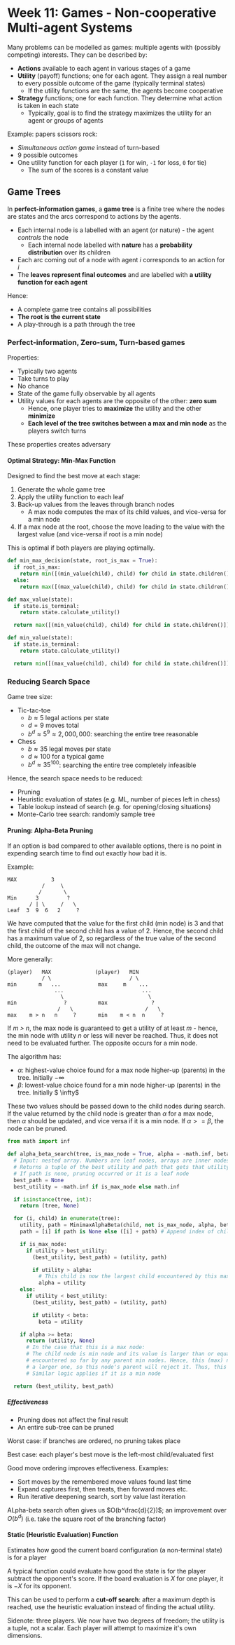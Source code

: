 # Week 11: Games - Non-cooperative Multi-agent Systems

Many problems can be modelled as games: multiple agents with (possibly competing) interests. They can be described by:

- **Actions** available to each agent in various stages of a game
- **Utility** (payoff) functions; one for each agent. They assign a real number to every possible outcome of the game (typically terminal states)
  - If the utility functions are the same, the agents become cooperative
- **Strategy** functions; one for each function. They determine what action is taken in each state
  - Typically, goal is to find the strategy maximizes the utility for an agent or groups of agents

Example: papers scissors rock:

- *Simultaneous action game* instead of turn-based
- 9 possible outcomes
- One utility function for each player (`1` for win, `-1` for loss, `0` for tie)
  - The sum of the scores is a constant value

## Game Trees

In **perfect-information games**, a **game tree** is a finite tree where the nodes are states and the arcs correspond to actions by the agents.

- Each internal node is a labelled with an agent (or nature) - the agent *controls* the node
  - Each internal node labelled with **nature** has a **probability distribution** over its children
- Each arc coming out of a node with agent *i* corresponds to an action for *i*
- The **leaves represent final outcomes** and are labelled with **a utility function for each agent**

Hence:

- A complete game tree contains all possibilities
- **The root is the current state**
- A play-through is a path through the tree

### Perfect-information, Zero-sum, Turn-based games

Properties:

- Typically two agents
- Take turns to play
- No chance
- State of the game fully observable by all agents
- Utility values for each agents are the opposite of the other: **zero sum**
  - Hence, one player tries to **maximize** the utility and the other **minimize**
  - **Each level of the tree switches between a max and min node** as the players switch turns

These properties creates adversary

#### Optimal Strategy: Min-Max Function

Designed to find the best move at each stage:

1. Generate the whole game tree
2. Apply the utility function to each leaf
3. Back-up values from the leaves through branch nodes
   - A max node computes the max of its child values, and vice-versa for a min node
4. If a max node at the root, choose the move leading to the value with the largest value (and vice-versa if root is a min node)

This is optimal if both players are playing optimally.

```python
def min_max_decision(state, root_is_max = True):
  if root_is_max:
    return min([(min_value(child), child) for child in state.children()])[1]
  else:
    return max([(max_value(child), child) for child in state.children()])[1]

def max_value(state):
  if state.is_terminal:
    return state.calculate_utility()

  return max([(min_value(child), child) for child in state.children()])[1]

def min_value(state):
  if state.is_terminal:
    return state.calculate_utility()

  return min([(max_value(child), child) for child in state.children()])[1]
```

### Reducing Search Space

Game tree size:

- Tic-tac-toe
  - $b \approx 5$ legal actions per state
  - $d = 9$ moves total
  - $b^d \approx 5^9 \approx 2,000,000$: searching the entire tree reasonable
- Chess
  - $b \approx 35$ legal moves per state
  - $d \approx 100$ for a typical game
  - $b^d \approx 35^{100}$: searching the entire tree completely infeasible

Hence, the search space needs to be reduced:

- Pruning
- Heuristic evaluation of states (e.g. ML, number of pieces left in chess)
- Table lookup instead of search (e.g. for opening/closing situations)
- Monte-Carlo tree search: randomly sample tree

#### Pruning: Alpha-Beta Pruning

If an option is bad compared to other available options, there is no point in expending search time to find out exactly how bad it is.

Example:

```
MAX           3
           /     \
          /       \
Min      3         ?
       / | \     /   \
Leaf  3  9  6   2     ?
```

We have computed that the value for the first child (min node) is 3 and that the first child of the second child has a value of 2. Hence, the second child has a maximum value of 2, so regardless of the true value of the second child, the outcome of the max will not change.

More generally:

```
(player)   MAX              (player)   MIN
           / \                         / \
min       m   ...            max     m    ...
               ...                         ...
                 \                           \
min               ?          max              ?
                /   \                       /   \
max    m > n   n     ?       min    m < n  n     ?
```

If *m > n*, the max node is guaranteed to get a utility of at least *m* - hence, the min node with utility *n* or less will never be reached. Thus, it does not need to be evaluated further. The opposite occurs for a min node.

The algorithm has:

- $\alpha$: highest-value choice found for a max node higher-up (parents) in the tree. Initially $-\infty$
- $\beta$:   lowest-value choice found for a min node higher-up (parents) in the tree. Initially $ \infty$

These two values should be passed down to the child nodes during search. If the value returned by the child node is greater than $\alpha$ for a max node, then $\alpha$ should be updated, and vice versa if it is a min node. If $\alpha >= \beta$, the node can be pruned.

```python
from math import inf

def alpha_beta_search(tree, is_max_node = True, alpha = -math.inf, beta = math.inf):
  # Input: nested array. Numbers are leaf nodes, arrays are inner nodes
  # Returns a tuple of the best utility and path that gets that utility
  # If path is none, pruning occurred or it is a leaf node
  best_path = None
  best_utility = -math.inf if is_max_node else math.inf

  if isinstance(tree, int):
    return (tree, None)

  for (i, child) in enumerate(tree):
    utility, path = MinimaxAlphaBeta(child, not is_max_node, alpha, beta)
    path = [i] if path is None else ([i] + path) # Append index of child to path received by child

    if is_max_node:
      if utility > best_utility:
        (best_utility, best_path) = (utility, path)

        if utility > alpha:
          # This child is now the largest child encountered by this max node or any parent max nodes
          alpha = utility
    else:
      if utility < best_utility:
        (best_utility, best_path) = (utility, path)

        if utility < beta:
          beta = utility

    if alpha >= beta:
      return (utility, None)
      # In the case that this is a max node:
      # The child node is min node and its value is larger than or equal to the smallest value
      # encountered so far by any parent min nodes. Hence, this (max) node pick this child or
      # a larger one, so this node's parent will reject it. Thus, this node can be pruned
      # Similar logic applies if it is a min node

  return (best_utility, best_path)
```

##### Effectiveness

- Pruning does not affect the final result
- An entire sub-tree can be pruned

Worst case: if branches are ordered, no pruning takes place

Best case: each player's best move is the left-most child/evaluated first

Good move ordering improves effectiveness. Examples:

- Sort moves by the remembered move values found last time
- Expand captures first, then treats, then forward moves etc.
- Run iterative deepening search, sort by value last iteration

ALpha-beta search often gives us $O(b^\frac{d}{2})$; an improvement over $O(b^d)$ (i.e. take the square root of the branching factor)

#### Static (Heuristic Evaluation) Function

Estimates how good the current board configuration (a non-terminal state) is for a player

A typical function could evaluate how good the state is for the player subtract the opponent's score. If the board evaluation is $X$ for one player, it is $-X$ for its opponent.

This can be used to perform a **cut-off search**: after a maximum depth is reached, use the heuristic evaluation instead of finding the actual utility.

Sidenote: three players. We now have two degrees of freedom; the utility is a tuple, not a scalar. Each player will attempt to maximize it's own dimensions.
